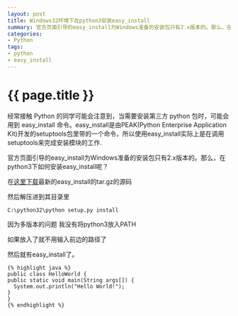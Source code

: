 ```yaml
---
layout: post
title: Windows32环境下在python3安装easy_install
summary: 官方页面引导的easy_install为Windows准备的安装包只有2.x版本的。那么，在python3下如何安装easy_install呢？
categories:
- Python
tags:
- python
- easy_install
---
```


{{ page.title }}
=================
经常接触 Python 的同学可能会注意到，当需要安装第三方 python 包时，可能会用到 easy_install 命令。easy_install是由PEAK(Python Enterprise Application Kit)开发的setuptools包里带的一个命令，所以使用easy_install实际上是在调用setuptools来完成安装模块的工作.

官方页面引导的easy_install为Windows准备的安装包只有2.x版本的。那么，在python3下如何安装easy_install呢？   

在[这里下载](https://pypi.python.org/pypi/setuptools)最新的easy_install的tar.gz的源码

然后解压进到其目录里

	C:\python32\python setup.py install   

因为多版本的问题 我没有将python3放入PATH

如果放入了就不用输入前边的路径了

然后就有easy_install了。

    {% highlight java %}
	public class HelloWorld {
    public static void main(String args[]) {
      System.out.println("Hello World!");
    }
	}
	{% endhighlight %}